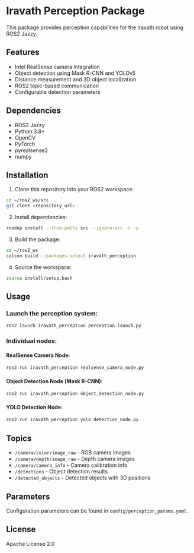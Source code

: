 # Iravath Perception Package

This package provides perception capabilities for the Iravath robot using ROS2 Jazzy.

## Features

- Intel RealSense camera integration
- Object detection using Mask R-CNN and YOLOv5
- Distance measurement and 3D object localization
- ROS2 topic-based communication
- Configurable detection parameters

## Dependencies

- ROS2 Jazzy
- Python 3.8+
- OpenCV
- PyTorch
- pyrealsense2
- numpy

## Installation

1. Clone this repository into your ROS2 workspace:
```bash
cd ~/ros2_ws/src
git clone <repository_url>
```

2. Install dependencies:
```bash
rosdep install --from-paths src --ignore-src -r -y
```

3. Build the package:
```bash
cd ~/ros2_ws
colcon build --packages-select iravath_perception
```

4. Source the workspace:
```bash
source install/setup.bash
```

## Usage

### Launch the perception system:
```bash
ros2 launch iravath_perception perception.launch.py
```

### Individual nodes:

#### RealSense Camera Node:
```bash
ros2 run iravath_perception realsense_camera_node.py
```

#### Object Detection Node (Mask R-CNN):
```bash
ros2 run iravath_perception object_detection_node.py
```

#### YOLO Detection Node:
```bash
ros2 run iravath_perception yolo_detection_node.py
```

## Topics

- `/camera/color/image_raw` - RGB camera images
- `/camera/depth/image_raw` - Depth camera images
- `/camera/camera_info` - Camera calibration info
- `/detections` - Object detection results
- `/detected_objects` - Detected objects with 3D positions

## Parameters

Configuration parameters can be found in `config/perception_params.yaml`.

## License

Apache License 2.0